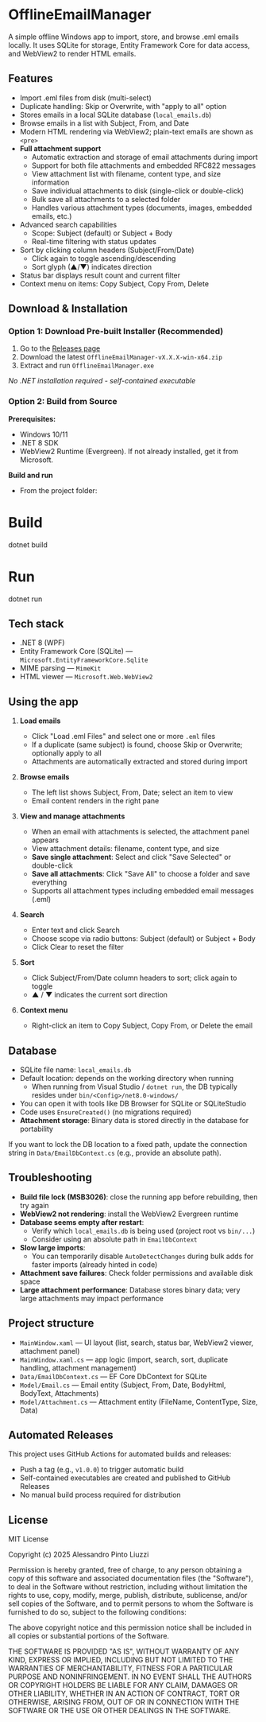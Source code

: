 # OfflineEmailManager

A simple offline Windows app to import, store, and browse .eml emails locally. It uses SQLite for storage, Entity Framework Core for data access, and WebView2 to render HTML emails.

## Features

- Import .eml files from disk (multi-select)
- Duplicate handling: Skip or Overwrite, with "apply to all" option
- Stores emails in a local SQLite database (`local_emails.db`)
- Browse emails in a list with Subject, From, and Date
- Modern HTML rendering via WebView2; plain-text emails are shown as `<pre>`
- **Full attachment support**
  - Automatic extraction and storage of email attachments during import
  - Support for both file attachments and embedded RFC822 messages
  - View attachment list with filename, content type, and size information
  - Save individual attachments to disk (single-click or double-click)
  - Bulk save all attachments to a selected folder
  - Handles various attachment types (documents, images, embedded emails, etc.)
- Advanced search capabilities
  - Scope: Subject (default) or Subject + Body
  - Real-time filtering with status updates
- Sort by clicking column headers (Subject/From/Date)
  - Click again to toggle ascending/descending
  - Sort glyph (▲/▼) indicates direction
- Status bar displays result count and current filter
- Context menu on items: Copy Subject, Copy From, Delete

## Download & Installation

### Option 1: Download Pre-built Installer (Recommended)

1. Go to the [Releases page](https://github.com/AlessandroPintoLiuzzi/OfflineEmailManager/releases)
2. Download the latest `OfflineEmailManager-vX.X.X-win-x64.zip`
3. Extract and run `OfflineEmailManager.exe`

*No .NET installation required - self-contained executable*

### Option 2: Build from Source

**Prerequisites:**
- Windows 10/11
- .NET 8 SDK
- WebView2 Runtime (Evergreen). If not already installed, get it from Microsoft.

**Build and run**
- From the project folder:
# Build
 dotnet build

# Run
 dotnet run
## Tech stack

- .NET 8 (WPF)
- Entity Framework Core (SQLite) — `Microsoft.EntityFrameworkCore.Sqlite`
- MIME parsing — `MimeKit`
- HTML viewer — `Microsoft.Web.WebView2`

## Using the app

1. **Load emails**
   - Click "Load .eml Files" and select one or more `.eml` files
   - If a duplicate (same subject) is found, choose Skip or Overwrite; optionally apply to all
   - Attachments are automatically extracted and stored during import

2. **Browse emails**
   - The left list shows Subject, From, Date; select an item to view
   - Email content renders in the right pane

3. **View and manage attachments**
   - When an email with attachments is selected, the attachment panel appears
   - View attachment details: filename, content type, and size
   - **Save single attachment**: Select and click "Save Selected" or double-click
   - **Save all attachments**: Click "Save All" to choose a folder and save everything
   - Supports all attachment types including embedded email messages (.eml)

4. **Search**
   - Enter text and click Search
   - Choose scope via radio buttons: Subject (default) or Subject + Body
   - Click Clear to reset the filter

5. **Sort**
   - Click Subject/From/Date column headers to sort; click again to toggle
   - ▲ / ▼ indicates the current sort direction

6. **Context menu**
   - Right-click an item to Copy Subject, Copy From, or Delete the email

## Database

- SQLite file name: `local_emails.db`
- Default location: depends on the working directory when running
  - When running from Visual Studio / `dotnet run`, the DB typically resides under `bin/<Config>/net8.0-windows/`
- You can open it with tools like DB Browser for SQLite or SQLiteStudio
- Code uses `EnsureCreated()` (no migrations required)
- **Attachment storage**: Binary data is stored directly in the database for portability

If you want to lock the DB location to a fixed path, update the connection string in `Data/EmailDbContext.cs` (e.g., provide an absolute path).

## Troubleshooting

- **Build file lock (MSB3026)**: close the running app before rebuilding, then try again
- **WebView2 not rendering**: install the WebView2 Evergreen runtime
- **Database seems empty after restart**:
  - Verify which `local_emails.db` is being used (project root vs `bin/...`)
  - Consider using an absolute path in `EmailDbContext`
- **Slow large imports**:
  - You can temporarily disable `AutoDetectChanges` during bulk adds for faster imports (already hinted in code)
- **Attachment save failures**: Check folder permissions and available disk space
- **Large attachment performance**: Database stores binary data; very large attachments may impact performance

## Project structure

- `MainWindow.xaml` — UI layout (list, search, status bar, WebView2 viewer, attachment panel)
- `MainWindow.xaml.cs` — app logic (import, search, sort, duplicate handling, attachment management)
- `Data/EmailDbContext.cs` — EF Core DbContext for SQLite
- `Model/Email.cs` — Email entity (Subject, From, Date, BodyHtml, BodyText, Attachments)
- `Model/Attachment.cs` — Attachment entity (FileName, ContentType, Size, Data)

## Automated Releases

This project uses GitHub Actions for automated builds and releases:
- Push a tag (e.g., `v1.0.0`) to trigger automatic build
- Self-contained executables are created and published to GitHub Releases
- No manual build process required for distribution

## License

MIT License

Copyright (c) 2025 Alessandro Pinto Liuzzi

Permission is hereby granted, free of charge, to any person obtaining a copy
of this software and associated documentation files (the "Software"), to deal
in the Software without restriction, including without limitation the rights
to use, copy, modify, merge, publish, distribute, sublicense, and/or sell
copies of the Software, and to permit persons to whom the Software is
furnished to do so, subject to the following conditions:

The above copyright notice and this permission notice shall be included in
all copies or substantial portions of the Software.

THE SOFTWARE IS PROVIDED "AS IS", WITHOUT WARRANTY OF ANY KIND, EXPRESS OR
IMPLIED, INCLUDING BUT NOT LIMITED TO THE WARRANTIES OF MERCHANTABILITY,
FITNESS FOR A PARTICULAR PURPOSE AND NONINFRINGEMENT. IN NO EVENT SHALL THE
AUTHORS OR COPYRIGHT HOLDERS BE LIABLE FOR ANY CLAIM, DAMAGES OR OTHER
LIABILITY, WHETHER IN AN ACTION OF CONTRACT, TORT OR OTHERWISE, ARISING FROM,
OUT OF OR IN CONNECTION WITH THE SOFTWARE OR THE USE OR OTHER DEALINGS IN
THE SOFTWARE.


